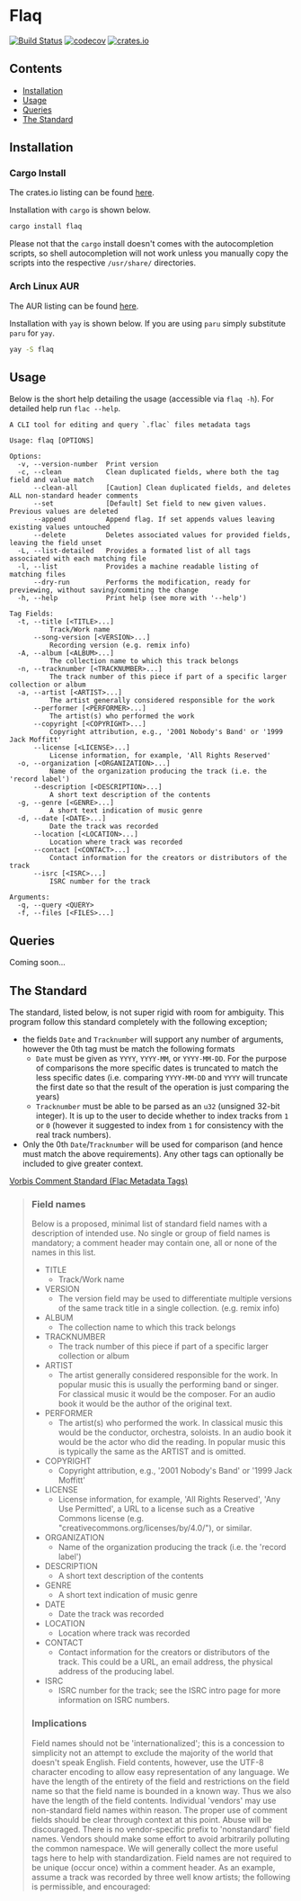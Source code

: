 # Flaq
[![Build Status](https://github.com/jmsapt/flaq/actions/workflows/CICD.yml/badge.svg?branch=master)](https://github.com/jmsapt/flaq/actions/workflows/CICD.yml)
[![codecov](https://codecov.io/gh/jmsapt/flaq/branch/master/graph/badge.svg)](https://codecov.io/gh/jmsapt/flaq)
[![crates.io](https://img.shields.io/crates/v/flaq.svg)](https://crates.io/crates/flaq)

## Contents
- [Installation](#Installation)
- [Usage](#Usage)
- [Queries](#Queries)
- [The Standard](#The-Standard)


## Installation
### Cargo Install
The crates.io listing can be found [here](https://crates.io/crates/flaq).

Installation with `cargo` is shown below. 
```bash
cargo install flaq
```


Please not that the `cargo` install doesn't comes with the autocompletion
scripts, so shell autocompletion will not work unless you manually copy the scripts into the respective `/usr/share/`
directories.

### Arch Linux AUR
The AUR listing can be found [here](https://aur.archlinux.org/packages/flaq).

Installation with `yay` is shown below. If you are using `paru` simply substitute `paru` for `yay`.
```bash
yay -S flaq
```


## Usage
Below is the short help detailing the usage (accessible via `flaq -h`). For detailed help run `flac --help`.
```
A CLI tool for editing and query `.flac` files metadata tags

Usage: flaq [OPTIONS]

Options:
  -v, --version-number  Print version
  -c, --clean           Clean duplicated fields, where both the tag field and value match
      --clean-all       [Caution] Clean duplicated fields, and deletes ALL non-standard header comments
      --set             [Default] Set field to new given values. Previous values are deleted
      --append          Append flag. If set appends values leaving existing values untouched
      --delete          Deletes associated values for provided fields, leaving the field unset
  -L, --list-detailed   Provides a formated list of all tags associated with each matching file
  -l, --list            Provides a machine readable listing of matching files
      --dry-run         Performs the modification, ready for previewing, without saving/commiting the change
  -h, --help            Print help (see more with '--help')

Tag Fields:
  -t, --title [<TITLE>...]
          Track/Work name
      --song-version [<VERSION>...]
          Recording version (e.g. remix info)
  -A, --album [<ALBUM>...]
          The collection name to which this track belongs
  -n, --tracknumber [<TRACKNUMBER>...]
          The track number of this piece if part of a specific larger collection or album
  -a, --artist [<ARTIST>...]
          The artist generally considered responsible for the work
      --performer [<PERFORMER>...]
          The artist(s) who performed the work
      --copyright [<COPYRIGHT>...]
          Copyright attribution, e.g., '2001 Nobody's Band' or '1999 Jack Moffitt'
      --license [<LICENSE>...]
          License information, for example, 'All Rights Reserved'
  -o, --organization [<ORGANIZATION>...]
          Name of the organization producing the track (i.e. the 'record label')
      --description [<DESCRIPTION>...]
          A short text description of the contents
  -g, --genre [<GENRE>...]
          A short text indication of music genre
  -d, --date [<DATE>...]
          Date the track was recorded
      --location [<LOCATION>...]
          Location where track was recorded
      --contact [<CONTACT>...]
          Contact information for the creators or distributors of the track
      --isrc [<ISRC>...]
          ISRC number for the track

Arguments:
  -q, --query <QUERY>
  -f, --files [<FILES>...]
```

## Queries
Coming soon...

## The Standard
The standard, listed below, is not super rigid with room for ambiguity. This program follow this standard
completely with the following exception;
- the fields `Date` and `Tracknumber` will support any number of arguments, however the 0th tag must be match the following 
formats
  - `Date` must be given as `YYYY`, `YYYY-MM`, or `YYYY-MM-DD`. For the purpose of comparisons the more specific dates is 
  truncated to match the less specific dates (i.e. comparing `YYYY-MM-DD` and `YYYY` will truncate the first date so that the
  result of the operation is just comparing the years)
  - `Tracknumber` must be able to be parsed as an `u32` (unsigned 32-bit integer). It is up to the user to decide whether to 
  index tracks from `1` or `0` (however it suggested to index from `1` for consistency with the real track numbers).
- Only the 0th `Date`/`Tracknumber` will be used for comparison (and hence must match the above requirements). Any other
tags can optionally be included to give greater context.


[Vorbis Comment Standard (Flac Metadata Tags)](https://www.xiph.org/vorbis/doc/v-comment.html)

> ### Field names
> 
> Below is a proposed, minimal list of standard field names with a description of intended use. No single or group of field names is mandatory; a comment header may contain one, all or none of the names in this list.
> 
> - TITLE
>   - Track/Work name
> - VERSION
>   - The version field may be used to differentiate multiple versions of the same track title in a single collection. (e.g. remix info)
> - ALBUM
>   - The collection name to which this track belongs
> - TRACKNUMBER
>   - The track number of this piece if part of a specific larger collection or album
> - ARTIST
>   - The artist generally considered responsible for the work. In popular music this is usually the performing band or singer. For classical music it would be the composer. For an audio book it would be the author of the original text.
> - PERFORMER
>   - The artist(s) who performed the work. In classical music this would be the conductor, orchestra, soloists. In an audio book it would be the actor who did the reading. In popular music this is typically the same as the ARTIST and is omitted.
> - COPYRIGHT
>   - Copyright attribution, e.g., '2001 Nobody's Band' or '1999 Jack Moffitt'
> - LICENSE
>   - License information, for example, 'All Rights Reserved', 'Any Use Permitted', a URL to a license such as a Creative Commons license (e.g. "creativecommons.org/licenses/by/4.0/"), or similar.
> - ORGANIZATION
>   - Name of the organization producing the track (i.e. the 'record label')
> - DESCRIPTION
>   - A short text description of the contents
> - GENRE
>   - A short text indication of music genre
> - DATE
>   - Date the track was recorded
> - LOCATION
>   - Location where track was recorded
> - CONTACT
>   - Contact information for the creators or distributors of the track. This could be a URL, an email address, the physical address of the producing label.
> - ISRC
>   - ISRC number for the track; see the ISRC intro page for more information on ISRC numbers.
> 
> ### Implications
> Field names should not be 'internationalized'; this is a concession to simplicity not an attempt to exclude the majority of the world that doesn't speak English. Field contents, however, use the UTF-8 character encoding to allow easy representation of any language.
> We have the length of the entirety of the field and restrictions on the field name so that the field name is bounded in a known way. Thus we also have the length of the field contents.
> Individual 'vendors' may use non-standard field names within reason. The proper use of comment fields should be clear through context at this point. Abuse will be discouraged.
> There is no vendor-specific prefix to 'nonstandard' field names. Vendors should make some effort to avoid arbitrarily polluting the common namespace. We will generally collect the more useful tags here to help with standardization.
> Field names are not required to be unique (occur once) within a comment header. As an example, assume a track was recorded by three well know artists; the following is permissible, and encouraged:

